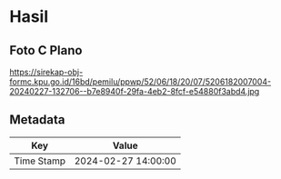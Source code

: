 # Hasil

## Foto C Plano

https://sirekap-obj-formc.kpu.go.id/16bd/pemilu/ppwp/52/06/18/20/07/5206182007004-20240227-132706--b7e8940f-29fa-4eb2-8fcf-e54880f3abd4.jpg


## Metadata

| Key        | Value               |
| ---------- | ------------------- |
| Time Stamp | 2024-02-27 14:00:00 |



